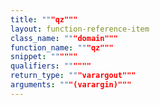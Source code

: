 ```yaml
---
title: """qz"""
layout: function-reference-item
class_name: """domain"""
function_name: """qz"""
snippet: """"""
qualifiers: """"""
return_type: """varargout"""
arguments: """(varargin)"""
---
```


